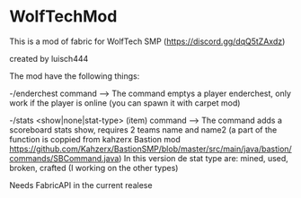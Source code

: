 # WolfTechMod
This is a mod of fabric for WolfTech SMP (https://discord.gg/dqQ5tZAxdz)

created by luisch444

The mod have the following things:

-/enderchest <player> command --> The command emptys a player enderchest, only work if the player is online (you can spawn it with carpet mod)

-/stats <show|none|stat-type> (item) command --> The command adds a scoreboard stats show, requires 2 teams name and name2 (a part of the function is coppied from kahzerx Bastion mod https://github.com/Kahzerx/BastionSMP/blob/master/src/main/java/bastion/commands/SBCommand.java) In this version de stat type are: mined, used, broken, crafted (I working on the other types)

  Needs FabricAPI in the current realese

